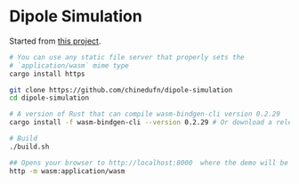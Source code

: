 # Dipole Simulation

Started from [this project](https://github.com/chinedufn/webgl-water-tutorial).

```sh
# You can use any static file server that properly sets the
# `application/wasm` mime type
cargo install https

git clone https://github.com/chinedufn/dipole-simulation
cd dipole-simulation

# A version of Rust that can compile wasm-bindgen-cli version 0.2.29
cargo install -f wasm-bindgen-cli --version 0.2.29 # Or download a release binary

# Build
./build.sh

## Opens your browser to http://localhost:8000  where the demo will be running
http -m wasm:application/wasm
```
